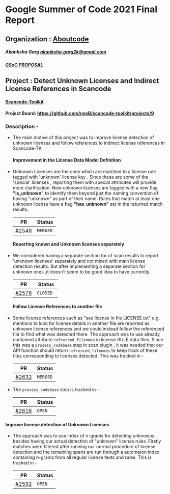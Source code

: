 # Google Summer of Code 2021 Final Report
## Organization : [Aboutcode](https://www.aboutcode.org/)
##### Akanksha Garg <akanksha.garg2k@gmail.com>
##### [GSoC PROPOSAL](https://docs.google.com/document/d/1Dp0Hgk38RIMwITTiS-kqfikpkHRi2rjtkotA9CLw8j0/edit?usp=sharing)
## Project : Detect Unknown Licenses and Indirect License References in Scancode 
#### [Scancode-Toolkit](https://github.com/nexB/scancode-toolkit)
#### Project Board: https://github.com/nexB/scancode-toolkit/projects/9
### Description - 
- The main motive of this project was to improve license detection of unknown licenses and follow references to indirect license references in Scancode-TK
  #### Improvement in the License Data Model Definition
- Unknown Licenses are the ones which are matched to a license rule tagged with 'unknown' license key . Since these are some of the 'special' licenses , reporting     them with special attributes will provide more clarification. Now unknown licenses are tagged with a new flag **"is_unknown"** to identify them beyond
  just the naming convention of having "unknown" as part of their name. Rules that match at least one unknown license have a flag **"has_unknown"** set
  in the returned match results.

  | PR       | Status             |
  |-----------------------|-------------------|
  | [#2548](https://github.com/nexB/scancode-toolkit/pull/2548/commits/f1b8085b8a097fde2ce5c5bd02672efa3a07aa40) | ```MERGED```|
  
  #### Reporting known and Unknown licenses separately
- We considered having a separate section for of scan results to report 'unknown licenses' separately and not mixed with main license detection results. But after
  implementing a separate section for unknown ones ,it doesn't seem to be good idea to have currently. 
  
  | PR       | Status             |
  |-----------------------|-------------------|
  | [#2578](https://github.com/nexB/scancode-toolkit/pull/2578) | ```CLOSED ```|
  
  #### Follow License References to another file
- Some license references such as "see license in file LICENSE.txt" e.g. mentions to look for license details in another file are reported as unknown license references and we could instead follow the referenced file to find what was detected there. The approach was to use already contained attribute ```refrenced_filenmes``` in license RULE data files. Since this was a ```process_codebase``` step in scan plugin , it was needed that our API function should return ```refrenced_filenmes``` to keep track of these files corresponding to licenses detected. This was tracked in - 

  | PR       | Status             |
  |-----------------------|-------------------|
  | [#2632](https://github.com/nexB/scancode-toolkit/pull/2632) |```MERGED```|
  
-  The ```process_codebase``` step is tracked in - 
 
   | PR       | Status             |
   |-----------------------|-------------------|
   | [#2616](https://github.com/nexB/scancode-toolkit/pull/2616) | ```OPEN```|
 
 #### Improve license detection of Unknown Licenses
- The approach was to use index of n-grams for detecting unknowns besides having our actual detection of "unknown" license rules. Firstly matches were filtered after running our normal procedure of license detection and the remaining spans are run through a automaton index containing n-grams from all regular license texts and rules. This is tracked in - 

   | PR       | Status             |
   |-----------------------|-------------------|
   | [#2592](https://github.com/nexB/scancode-toolkit/pull/2592) | ```OPEN```|
 
  
